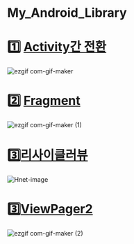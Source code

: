 # My_Android_Library
# 1️⃣ [Activity간 전환](https://velog.io/@dabin/%EC%95%88%EB%93%9C%EB%A1%9C%EC%9D%B4%EB%93%9CIntentIntent-Filter)

![ezgif com-gif-maker](https://user-images.githubusercontent.com/84564695/135271720-3405caad-daef-4dd1-9c26-2cfbf818edd9.gif)



# 2️⃣ [Fragment](https://velog.io/@dabin/%EC%95%88%EB%93%9C%EB%A1%9C%EC%9D%B4%EB%93%9CFragment%EC%8B%A4%EC%A0%842-%EB%8F%99%EC%A0%81-Fragment%EB%A7%8C%EB%93%A4%EA%B8%B0)

![ezgif com-gif-maker (1)](https://user-images.githubusercontent.com/84564695/135272076-aca7d41d-0b05-4302-b444-3d30a1767735.gif)



# 3️⃣[리사이클러뷰](https://velog.io/@dabin/%EC%95%88%EB%93%9C%EB%A1%9C%EC%9D%B4%EB%93%9CRecyclerView-%EC%8B%A4%EC%A0%84)

![Hnet-image](https://user-images.githubusercontent.com/84564695/135257498-20c30aae-f56c-460c-bbdf-1d6db69ddb97.gif)



# 3️⃣[ViewPager2](https://velog.io/@dabin/%EC%95%88%EB%93%9C%EB%A1%9C%EC%9D%B4%EB%93%9CRecyclerView-%EC%8B%A4%EC%A0%84e)
![ezgif com-gif-maker (2)](https://user-images.githubusercontent.com/84564695/135281392-99424f9d-f9b7-4601-bd08-944c07e007f1.gif)
